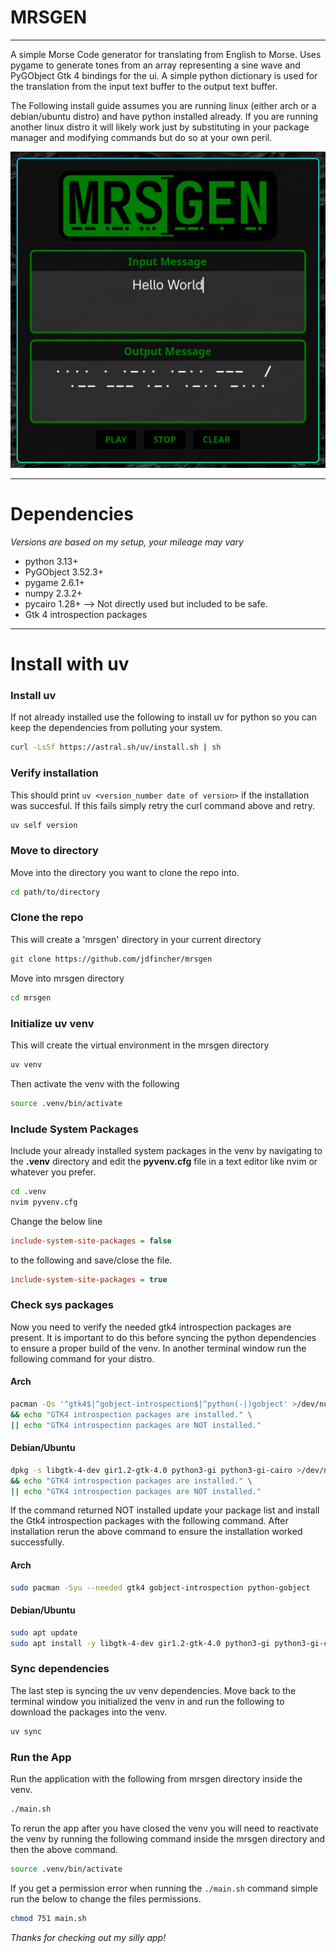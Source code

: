 # MRSGEN
---
A simple Morse Code generator for translating from English to Morse. Uses pygame to generate tones from an array representing a sine wave and PyGObject Gtk 4 bindings for the ui. A simple python dictionary is used for the translation from the input text buffer to the output text buffer.  

The Following install guide assumes you are running linux (either arch or a debian/ubuntu distro) and have python installed already. If you are running another linux distro it will likely work just by substituting in your package manager and modifying commands but do so at your own peril.    

![MRSGEN](image/mrsgen.png)

---
# Dependencies
*Versions are based on my setup, your mileage may vary*
- python 3.13+ 
- PyGObject 3.52.3+
- pygame 2.6.1+
- numpy 2.3.2+
- pycairo 1.28+ --> Not directly used but included to be safe. 
- Gtk 4 introspection packages 
---
# Install with uv
### Install uv
If not already installed use the following to install uv for python so you can keep the dependencies from polluting your system. 
```bash
curl -LsSf https://astral.sh/uv/install.sh | sh
```

### Verify installation
This should print `uv <version_number date of version>` if the installation was succesful. If this fails simply retry the curl command above and retry.  
```bash
uv self version
```

### Move to directory
Move into the directory you want to clone the repo into.
```bash
cd path/to/directory
```

### Clone the repo
This will create a 'mrsgen' directory in your current directory
```bash
git clone https://github.com/jdfincher/mrsgen
```

Move into mrsgen directory
```bash
cd mrsgen
```

### Initialize uv venv
This will create the virtual environment in the mrsgen directory
```bash
uv venv
```

Then activate the venv with the following
```bash
source .venv/bin/activate
```

### Include System Packages
Include your already installed system packages in the venv by navigating to the **.venv** directory and edit the **pyvenv.cfg** file in a text editor like nvim or whatever you prefer.
```bash
cd .venv
nvim pyvenv.cfg
```

Change the below line 
```cfg
include-system-site-packages = false 
```

to the following and save/close the file. 
```cfg
include-system-site-packages = true
```
### Check sys packages
Now you need to verify the needed gtk4 introspection packages are present. It is important to do this before syncing the python dependencies to ensure a proper build of the venv. In another terminal window run the following command for your distro. 
#### Arch 
```bash
pacman -Qs '^gtk4$|^gobject-introspection$|^python(-|)gobject' >/dev/null \
&& echo "GTK4 introspection packages are installed." \
|| echo "GTK4 introspection packages are NOT installed."
```
#### Debian/Ubuntu
```bash
dpkg -s libgtk-4-dev gir1.2-gtk-4.0 python3-gi python3-gi-cairo >/dev/null 2>&1 \
&& echo "GTK4 introspection packages are installed." \
|| echo "GTK4 introspection packages are NOT installed."
```

If the command returned NOT installed update your package list and install the Gtk4 introspection packages with the following command. After installation rerun the above command to ensure the installation worked successfully. 
#### Arch
```bash
sudo pacman -Syu --needed gtk4 gobject-introspection python-gobject
```
#### Debian/Ubuntu
```bash
sudo apt update
sudo apt install -y libgtk-4-dev gir1.2-gtk-4.0 python3-gi python3-gi-cairo
```

### Sync dependencies
The last step is syncing the uv venv dependencies. Move back to the terminal window you initialized the venv in and run the following to download the packages into the venv.
```bash
uv sync
```

### Run the App
Run the application with the following from mrsgen directory inside the venv. 
```bash
./main.sh
```

To rerun the app after you have closed the venv you will need to reactivate the venv by running the following command inside the mrsgen directory and then the above command. 
```bash
source .venv/bin/activate
```

If you get a permission error when running the `./main.sh` command simple run the below to change the files permissions. 
```bash
chmod 751 main.sh
```

*Thanks for checking out my silly app!*

